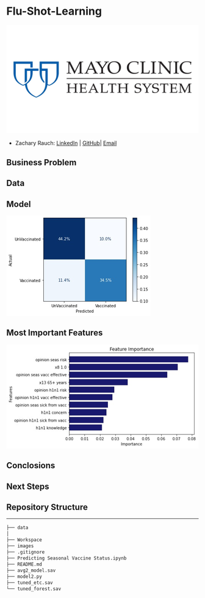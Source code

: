 # Flu-Shot-Learning
![img](./images/Mayo_Clinic.Header.webp)
- Zachary Rauch: 
[LinkedIn](https://www.linkedin.com/in/zach-rauch/) |
[GitHub](https://github.com/ZachRauch)|
[Email](zach.rauch0@gmail.com)

## Business Problem

## Data

## Model 

![img](./images/Confusion.jpeg)

## Most Important Features

![img](./images/Feature_Importance.jpeg)

## Conclosions

## Next Steps

## Repository Structure
---
```
├── data  
│
├── Workspace
├── images
├── .gitignore
├── Predicting Seasonal Vaccine Status.ipynb
├── README.md
├── avg2_model.sav
├── model2.py
├── tuned_etc.sav
└── tuned_forest.sav
```
